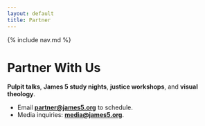 ```yaml
---
layout: default
title: Partner
---
```


{% include nav.md %}

# Partner With Us
**Pulpit talks**, **James 5 study nights**, **justice workshops**, and **visual theology**.

- Email **partner@james5.org** to schedule.
- Media inquiries: **media@james5.org**.
